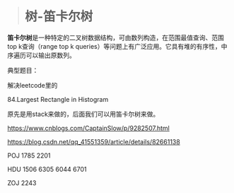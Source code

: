 > # 树-笛卡尔树

**笛卡尔树**是一种特定的二叉树数据结构，可由数列构造，在范围最值查询、范围top k查询（range top k queries）等问题上有广泛应用。它具有堆的有序性，中序遍历可以输出原数列。

典型题目：

解决leetcode里的

84.Largest Rectangle in Histogram

原先是用stack来做的，后面我们可以用笛卡尔树来做。

<https://www.cnblogs.com/CaptainSlow/p/9282507.html>

<https://blog.csdn.net/qq_41551359/article/details/82661138>

POJ 1785  2201

HDU 1506  6305  6044 6701

ZOJ 2243